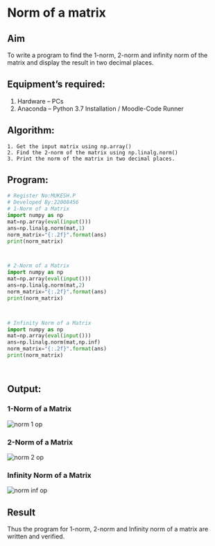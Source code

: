 # Norm of a matrix
## Aim
To write a program to find the 1-norm, 2-norm and infinity norm of the matrix and display the result in two decimal places.
## Equipment’s required:
1.	Hardware – PCs
2.	Anaconda – Python 3.7 Installation / Moodle-Code Runner
## Algorithm:
	1. Get the input matrix using np.array()   
    2. Find the 2-norm of the matrix using np.linalg.norm()
	3. Print the norm of the matrix in two decimal places.
## Program:
```Python
# Register No:MUKESH.P
# Developed By:22008456
# 1-Norm of a Matrix
import numpy as np
mat=np.array(eval(input()))
ans=np.linalg.norm(mat,1)
norm_matrix="{:.2f}".format(ans)
print(norm_matrix)



# 2-Norm of a Matrix
import numpy as np
mat=np.array(eval(input()))
ans=np.linalg.norm(mat,2)
norm_matrix="{:.2f}".format(ans)
print(norm_matrix)



# Infinity Norm of a Matrix
import numpy as np
mat=np.array(eval(input()))
ans=np.linalg.norm(mat,np.inf)
norm_matrix="{:.2f}".format(ans)
print(norm_matrix)




```
## Output:
### 1-Norm of a Matrix
![norm 1 op](https://user-images.githubusercontent.com/119393818/214794730-a4571a22-843b-485b-8057-923a16b174c6.png)

### 2-Norm of a Matrix

![norm 2 op](https://user-images.githubusercontent.com/119393818/214794788-1dce43ff-62fd-4cce-b3fb-605e315def0c.png)

### Infinity Norm of a Matrix

![norm inf op](https://user-images.githubusercontent.com/119393818/214794828-8bb0b1da-644f-48a8-9d33-06297b00f3a1.png)

## Result
Thus the program for 1-norm, 2-norm and Infinity norm of a matrix are written and verified.
